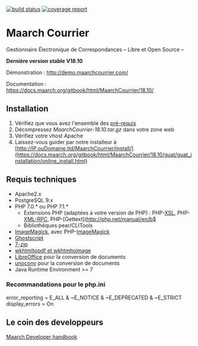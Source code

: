 [![build status](https://labs.maarch.org/maarch/MaarchCourrier/badges/develop/build.svg)](https://labs.maarch.org/maarch/MaarchCourrier/commits/develop)
[![coverage report](https://labs.maarch.org/maarch/MaarchCourrier/badges/develop/coverage.svg)](https://labs.maarch.org/maarch/MaarchCourrier/commits/develop)



# Maarch Courrier
Gestionnaire Électronique de Correspondances – Libre et Open Source –

**Dernière version stable V18.10**

Démonstration : http://demo.maarchcourrier.com/

Documentation : https://docs.maarch.org/gitbook/html/MaarchCourrier/18.10/


## Installation
1. Vérifiez que vous avez l'ensemble des [pré-requis](https://docs.maarch.org/gitbook/html/MaarchCourrier/18.10/guat/guat_prerequisites/home.html)
2. Décompressez *MaarchCourrier-18.10.tar.gz* dans votre zone web
3. Vérifiez votre vhost Apache
4. Laissez-vous guider par notre installeur à [http://IP.ouDomaine.tld/MaarchCourrier/install/](https://docs.maarch.org/gitbook/html/MaarchCourrier/18.10/guat/guat_installation/online_install.html)


## Requis techniques

* Apache2.x
* PostgreSQL 9.x
* PHP 7.0.* ou PHP 7.1.*
   * Extensions PHP (adaptées à votre version de PHP) : PHP-[XSL](http://php.net/manual/en/book.xsl.php), PHP-[XML-RPC](http://php.net/manual/en/book.xmlrpc.php), PHP-[Gettext](http://php.net/manual/en/b$
   * Bibliothèques pear/CLITools
* [ImageMagick](http://imagemagick.org/), avec PHP-[ImageMagick](http://php.net/manual/en/book.imagick.php)
* [Ghostscript](https://www.ghostscript.com/)
* [7-zip](http://www.7-zip.org/)
* [wkhtmltopdf et wkhtmltoimage](http://wkhtmltopdf.org/downloads.html)
* [LibreOffice](http://libreoffice.org/) pour la conversion de documents
* [unoconv](https://packages.debian.org/jessie/unoconv) pour la conversion de documents
* Java Runtime Environment >= 7


###  Recommandations pour le php.ini

error_reporting = E_ALL & ~E_NOTICE & ~E_DEPRECATED & ~E_STRICT  
display_errors = On  


## Le coin des developpeurs
[Maarch Developer handbook](https://labs.maarch.org/maarch/MaarchCourrier/blob/master/CONTRIBUTING.md)

